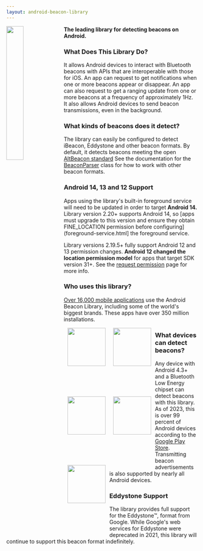 ```yaml
---
layout: android-beacon-library
---
```

 
<style>
.app-icon { width: 100px; height:100px }
.app-block {
  width: 120px;
  height: 180px;
  display: block;
  float: left;
  text-align: center;
  }
h2 {
  clear: both;
}
</style>

<img src="images/beacon.png" style="display:block; float:left; width:30%"/>

**The leading library for detecting beacons on Android.**

### What Does This Library Do?

It allows Android devices to interact with Bluetooth beacons with APIs that are interoperable with those for iOS.  An app can request to get notifications when one or more beacons appear or disappear. An app can also request to get a ranging update from one or more beacons at a frequency of approximately 1Hz.  It also allows Android devices to send beacon transmissions, even in the background.

### What kinds of beacons does it detect?

The library can easily be configured to detect iBeacon, Eddystone and other beacon formats.  By default, it detects beacons meeting the open [AltBeacon standard](http://altbeacon.org) See the documentation for the
[BeaconParser](http://altbeacon.github.io/android-beacon-library/javadoc/org/altbeacon/beacon/BeaconParser.html) class for how to work with other beacon formats.

### Android 14, 13 and 12 Support

Apps using the library's built-in foreground service will need to be updated in order to target **Android 14.**  Library version 2.20+ supports Android 14, so [apps must upgrade to this version and ensure they obtain FINE_LOCATION permission before configuring](foreground-service.html] the foreground service.

Library versions 2.19.5+ fully support Android 12 and 13 permission changes.  **Android 12 changed the location permission
model** for apps that target SDK version 31+.  See the [request permission](/android-beacon-library/requesting_permission.html) page for more info.

### Who uses this library?

[Over 16,000 mobile applications](/android-beacon-library/apps.html) use the Android Beacon Library, including some of the world's biggest brands.  These apps have over 350 million installations.


<div class="app-block">
<a href='https://play.google.com/store/apps/details?id=com.MundoMo.happyshopmate'>
  <img src='./images/apps/cocacola.png' class="app-icon"/>
</a>
</div>

<div class="app-block">
<a href='https://play.google.com/store/apps/details?id=jp.co.mcdonalds.android'>
  <img src='./images/apps/mcdonalds.png' class="app-icon"/>
</a>
</div>


<div class="app-block">
<a href='https://play.google.com/store/apps/details?id=com.disney.wdw.android'>
  <img src='./images/apps/disney.png' class="app-icon"/>
</a>
</div>

<div class="app-block">
<a href='https://play.google.com/store/apps/details?id=com.ellecta.kfc'>
  <img src='./images/apps/kfc.png' class="app-icon"/>
</a>
</div>

<div class="app-block">
<a href='https://play.google.com/store/apps/details?id=com.airfrance.android.dinamoprd'>
  <img src='./images/apps/airfrance.png' class="app-icon"/>
</a>
</div>

### What devices can detect beacons?

Any device with Android 4.3+ and a Bluetooth Low Energy chipset can detect beacons with this library.  As of 2023, this is over 99 percent of Android devices according to the [Google Play Store](https://developer.android.com/about/dashboards/index.html).  Transmitting beacon advertisements is also supported by nearly all Android devices.

### Eddystone Support

The library provides full support for the Eddystone&trade;, format from Google.
While Google's web services for Eddystone were deprecated in 2021, this library will continue to support this beacon format indefinitely.
